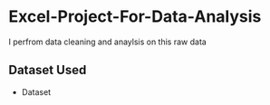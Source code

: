 # Excel-Project-For-Data-Analysis
I perfrom data cleaning and anaylsis on this raw data 
## Dataset Used 
- <a hers="https://github.com/AlexTheAnalyst/Excel-Tutorial/blob/main/Excel%20Project%20Dataset.xlsx"> Dataset </a>
